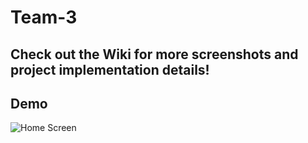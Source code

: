 # Team-3
## Check out the Wiki for more screenshots and project implementation details!
## Demo
![Home Screen](SafetyApp1.gif)
